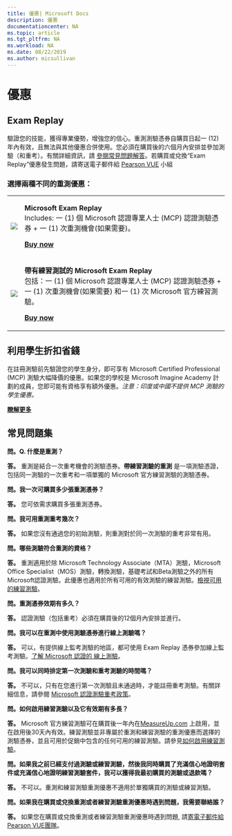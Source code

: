 ```yaml
---
title: 優惠| Microsoft Docs
description: 優惠 
documentationcenter: NA 
ms.topic: article
ms.tgt_pltfrm: NA
ms.workload: NA
ms.date: 08/22/2019
ms.author: micsullivan
---
```

# 優惠

## Exam Replay

驗證您的技能，獲得專業優勢，增強您的信心。重測測驗憑券自購買日起一 (12) 年內有效，且無法與其他優惠合併使用。您必須在購買後的六個月內安排並參加測驗（和重考）。有關詳細資訊，請 [參閱常見問題解答](#frequently-asked-questions)。若購買或兌換“Exam Replay”優惠發生問題，請寄送電子郵件給 [Pearson VUE](mailto:mindhub@pearson.com) 小組

### 選擇兩種不同的重測優惠：

<div>
    <table border="0">
        <tr>
            <td>
                <img src="images/exam-replay-thumbnail.png">
            </td>
            <td>                
                <p><strong>Microsoft Exam Replay</strong><br/>Includes: 一 (1) 個 Microsoft 認證專業人士 (MCP) 認證測驗憑券 + 一 (1) 次重測機會(如果需要)。</p>
                <p><a href="https://us.mindhub.com/p/Microsoft-Exam-Replay?utm_source=msftmarketing&utm_medium=msft_offers&utm_campaign=ExamReplayFY20&utm_term=ERFY20&utm_content=weblink3"><strong>Buy now</strong></a></p>
            </td>
        </tr>
        <tr>
            <td>
                <img src="images/exam-replay-with-practice-test-thumbnail.png">
            </td>
            <td>
               <P><strong>帶有練習測試的 Microsoft Exam Replay </strong><br/>包括：一 (1) 個 Microsoft 認證專業人士 (MCP) 認證測驗憑券 + 一 (1) 次重測機會(如果需要) 和一 (1) 次 Microsoft 官方練習測驗。</p>
               <p><a href="https://us.mindhub.com/p/Microsoft-Exam-Replay-PT?utm_source=msftmarketing&utm_medium=msft_offers&utm_campaign=ExamReplayFY20&utm_term=ERFY20&utm_content=weblink"><strong>Buy now</strong></a></p>
            </td>
        </tr>
    </table>
</div>

## 利用學生折扣省錢

在註冊測驗前先驗證您的學生身分，即可享有 Microsoft Certified Professional (MCP) 測驗大幅降價的優惠。如果您的學校是 Microsoft Imagine Academy 計劃的成員，您即可能有資格享有額外優惠。*注意：印度或中國不提供 MCP 測驗的學生優惠。*

[**瞭解更多**](/learn/certifications/certification-exam-policies)

## <a name="frequently-asked-questions"></a> 常見問題集

**問。Q. 什麼是重測？**

**答。** 重測是結合一次重考機會的測驗憑券。**帶練習測驗的重測** 是一項測驗憑證，包括同一測驗的一次重考和一項單獨的 Microsoft 官方練習測驗的測驗憑券。

**問。我一次可購買多少張重測憑券？**

**答。** 您可依需求購買多張重測憑券。

**問。我可用重測重考幾次？**

**答。** 如果您沒有通過您的初始測驗，則重測對於同一次測驗的重考非常有用。

**問。哪些測驗符合重測的資格？**

**答。** 重測適用於除 Microsoft Technology Associate（MTA）測驗，Microsoft Office Specialist（MOS）測驗，轉換測驗，基礎考試和Beta測驗之外的所有Microsoft認證測驗。此優惠也適用於所有可用的有效測驗的練習測驗。[檢視可用的練習測驗](https://us.mindhub.com/microsoft-practice-tests)。

**問。重測憑券效期有多久？**

**答。** 認證測驗（包括重考）必須在購買後的12個月內安排並進行。

**問。我可以在重測中使用測驗憑券進行線上測驗嗎？**

**答。** 可以，有提供線上監考測驗的地區，都可使用 Exam Replay 憑券參加線上監考測驗。[了解 Microsoft 認證的 線上測驗](https://www.microsoft.com/learning/online-proctored-exams.aspx)。

**問。我可以同時排定第一次測驗和重考測驗的時間嗎？**

**答。** 不可以，只有在您進行第一次測驗且未通過時，才能註冊重考測驗。有關詳細信息，請參閱 [Microsoft 認證測驗重考政策](https://www.microsoft.com/learning/certification-exam-policies.aspx)。

**問。如何啟用練習測驗以及它有效期有多長？**

**答。** Microsoft 官方練習測驗可在購買後一年內在[MeasureUp.com](https://www.measureup.com/) 上啟用，並在啟用後30天內有效。練習測驗並非專屬於重測和練習測驗的重測優惠而選擇的測驗憑券，並且可用於促銷中包含的任何可用的練習測驗。請參見[如何啟用練習測驗](https://home.pearsonvue.com/microsoft/practicetests)。

**問。如果我之前已經支付過測驗或練習測驗，然後我同時購買了充滿信心地證明套件或充滿信心地證明練習測驗套件，我可以獲得我最初購買的測驗或退款嗎？**

**答。** 不可以。重測和練習測驗重測優惠不適用於單獨購買的測驗或練習測驗。

**問。如果我在購買或兌換重測或者練習測驗重測優惠時遇到問題，我需要聯絡誰？**

**答。** 如果您在購買或兌換重測或者練習測驗重測優惠時遇到問題, 請[寄電子郵件給Pearson VUE團隊](mailto:mindhub@pearson.com)。

